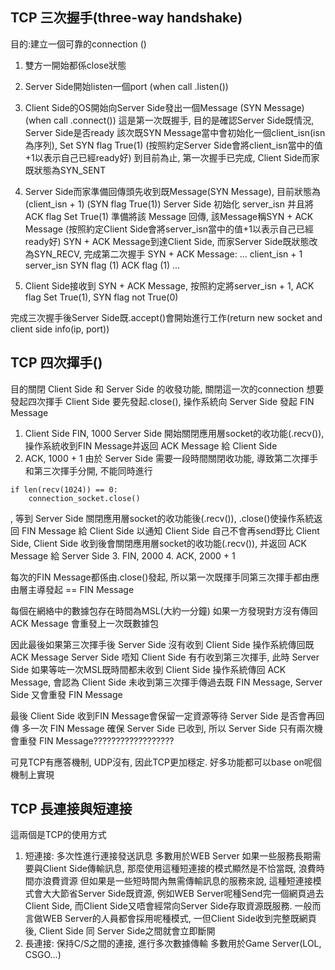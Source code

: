 ## TCP 三次握手(three-way handshake)
目的:建立一個可靠的connection ()

1. 雙方一開始都係close狀態
2. Server Side開始listen一個port (when call .listen())
3. Client Side的OS開始向Server Side發出一個Message (SYN Message) (when call .connect())
這是第一次既握手, 目的是確認Server Side既情況, Server Side是否ready
該次既SYN Message當中會初始化一個client_isn(isn 為序列), Set SYN flag True(1)
(按照約定Server Side會將client_isn當中的值+1以表示自己已經ready好)
到目前為止, 第一次握手已完成, Client Side而家既狀態為SYN_SENT

4. Server Side而家準備回傳頭先收到既Message(SYN Message), 目前狀態為 (client_isn + 1) (SYN flag True(1))
Server Side 初始化 server_isn 并且將 ACK flag Set True(1) 準備將該 Message 回傳, 該Message稱SYN + ACK Message
(按照約定Client Side會將server_isn當中的值+1以表示自己已經ready好)
SYN + ACK Message到達Client Side, 而家Server Side既狀態改為SYN_RECV, 完成第二次握手
SYN + ACK Message:
...
client_isn + 1
server_isn
SYN flag (1)
ACK flag (1)
...

5. Client Side接收到 SYN + ACK Message, 按照約定將server_isn + 1, ACK flag Set True(1), SYN flag not True(0)

完成三次握手後Server Side既.accept()會開始進行工作(return new socket and client side info(ip, port))

## TCP 四次揮手()
目的關閉 Client Side 和 Server Side 的收發功能, 關閉這一次的connection
想要發起四次揮手 Client Side 要先發起.close(), 操作系統向 Server Side 發起 FIN Message
1. Client Side FIN, 1000
Server Side 開始關閉應用層socket的收功能(.recv()), 操作系統收到FIN Message并返回 ACK Message 給 Client Side
2. ACK, 1000 + 1
由於 Server Side 需要一段時間關閉收功能, 導致第二次揮手和第三次揮手分開, 不能同時進行
```
if len(recv(1024)) == 0:
    connection_socket.close()
```
, 等到 Server Side 關閉應用層socket的收功能後(.recv()), .close()使操作系統返回 FIN Message 給 Client Side 以通知 Client Side 自己不會再send野比 Client Side, Client Side 收到後會關閉應用層socket的收功能(.recv()), 并返回 ACK Message 給 Server Side
3. FIN, 2000
4. ACK, 2000 + 1

每次的FIN Message都係由.close()發起, 所以第一次既揮手同第三次揮手都由應由層主導發起 == FIN Message

每個在網絡中的數據包存在時間為MSL(大約一分鐘)
如果一方發現對方沒有傳回ACK Message
會重發上一次既數據包

因此最後如果第三次揮手後 Server Side 沒有收到 Client Side 操作系統傳回既 ACK Message
Server Side 唔知 Client Side 有冇收到第三次揮手, 此時 Server Side 如果等咗一次MSL既時間都未收到 Client Side 操作系統傳回 ACK Message, 會認為 Client Side 未收到第三次揮手傳過去既 FIN Message, Server Side 又會重發 FIN Message

最後 Client Side 收到FIN Message會保留一定資源等待 Server Side 是否會再回傳 多一次 FIN Message 確保 Server Side 已收到, 所以 Server Side 只有兩次機會重發 FIN Message??????????????????

可見TCP有應答機制, UDP沒有, 因此TCP更加穩定. 好多功能都可以base on呢個機制上實現

## TCP 長連接與短連接
這兩個是TCP的使用方式
1. 短連接: 多次性進行連接發送訊息
多數用於WEB Server
如果一些服務長期需要與Client Side傳輸訊息, 那麼使用這種短連接的模式顯然是不恰當既, 浪費時間亦浪費資源
但如果是一些短時間內無需傳輸訊息的服務來說, 這種短連接模式會大大節省Server Side既資源, 例如WEB Server呢種Send完一個網頁過去Client Side, 而Client Side又唔會經常向Server Side存取資源既服務. 一般而言做WEB Server的人員都會採用呢種模式, 一但Client Side收到完整既網頁後, Client Side 同 Server Side之間就會立即斷開
2. 長連接: 保持C/S之間的連接, 進行多次數據傳輸
多數用於Game Server(LOL, CSGO...)
